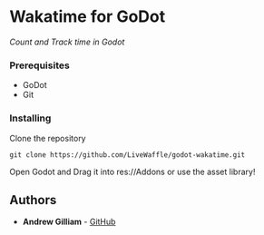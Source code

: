 # Wakatime for GoDot
*Count and Track time in Godot*

### Prerequisites

* GoDot
* Git


### Installing

Clone the repository

```
git clone https://github.com/LiveWaffle/godot-wakatime.git
```

Open Godot and Drag it into res://Addons or use the asset library!



## Authors

* **Andrew Gilliam** - [GitHub](https://github.com/LiveWaffle)

